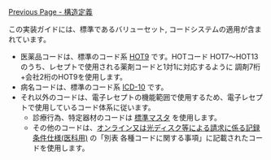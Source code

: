 [Previous Page - 構造定義](structure.html)

この実装ガイドには、標準であるバリューセット, コードシステムの適用が含まれています。
* 医薬品コードは、標準のコード系 [HOT9](https://www2.medis.or.jp/hcode/) です。HOTコード HOT7～HOT13 のうち、レセプトで使用される薬剤コードと1対1に対応するように 調剤7桁+会社2桁のHOT9を使用します。
* 病名コードは、標準のコード系 [ICD-10](https://www2.medis.or.jp/hcode/) です。
* それ以外のコードは、電子レセプトの機能範囲で使用するため、電子レセプトで使用しているコード体系に従います。
	* 診療行為、特定器材のコードは [標準マスタ](https://shinryohoshu.mhlw.go.jp/shinryohoshu/downloadMenu/) を使用します。
	* その他のコードは、[オンライン又は光ディスク等による請求に係る記録条件仕様(医科用)](https://shinryohoshu.mhlw.go.jp/shinryohoshu/file/spec/R02bt1_1_kiroku.pdf) の「別表 各種コードに関する事項」に記載されたコードを使用します。

